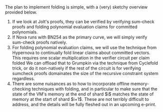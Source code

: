 The plan to implement folding is simple, with a (very) sketchy overview provided below. 

<OL>
  <LI> If we look at Jolt's proofs, they can be verified by verifying sum-check proofs and folding 
polynomial evaluation claims for committed polynomials. </LI>

<LI> If Nova runs with BN254 as the primary curve, we will simply verify sum-check proofs natively. </LI>

<LI> For folding polynomial evaluation claims, we will use the technique from Hypernova to continually fold 
linear claims about committed vectors. This requires one scalar multiplication in the verifier circuit per claim folded
We can offload that to Grumpkin via the technique from Cyclefold trick, or do it non-natively 
if the rest of the circuit is for verifying sumcheck proofs domainates the size of the recursive constraint system regardless. </LI>

<LI> There are some nuisances as to how to incorporate offline memory-checking techniques with folding,
  and in particular to make sure that the state of the VM's memory at the end 
of shard $i$ matches the state of memory at the start of shard $i+1$. These are not terribly difficult to address,
and the details will be fully fleshed out in an upcoming e-print.</LI>

</OL>
